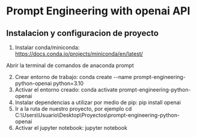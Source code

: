 # Prompt Engineering with openai API

## Instalacion y configuracion de proyecto

1. Instalar conda/miniconda: https://docs.conda.io/projects/miniconda/en/latest/

Abrir la terminal de comandos de anaconda prompt

2. Crear entorno de trabajo: conda create --name prompt-engineering-python-openai python=3.10
3. Activar el entorno creado: conda activate prompt-engineering-python-openai
4. Instalar dependencias a utilizar por medio de pip: pip install openai
5. Ir a la ruta de nuestro proyecto, por ejemplo cd C:\Users\Usuario\Desktop\Proyectos\prompt-engineering-python-openai
6. Activar el jupyter notebook: jupyter notebook

